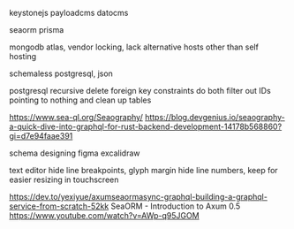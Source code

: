 keystonejs
payloadcms
datocms

seaorm
prisma

mongodb atlas, vendor locking, lack alternative hosts other than self hosting

schemaless postgresql, json

postgresql recursive delete foreign key constraints
do both filter out IDs pointing to nothing and clean up tables

https://www.sea-ql.org/Seaography/
https://blog.devgenius.io/seaography-a-quick-dive-into-graphql-for-rust-backend-development-14178b568860?gi=d7e94faae391

schema designing
figma
excalidraw

text editor
hide line breakpoints, glyph margin
hide line numbers, keep for easier resizing in touchscreen

https://dev.to/yexiyue/axumseaormasync-graphql-building-a-graphql-service-from-scratch-52kk
SeaORM - Introduction to Axum 0.5
https://www.youtube.com/watch?v=AWp-q95JGOM
